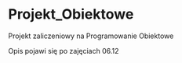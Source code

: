 # Projekt_Obiektowe
Projekt zaliczeniowy na Programowanie Obiektowe

Opis pojawi się po zajęciach 06.12
